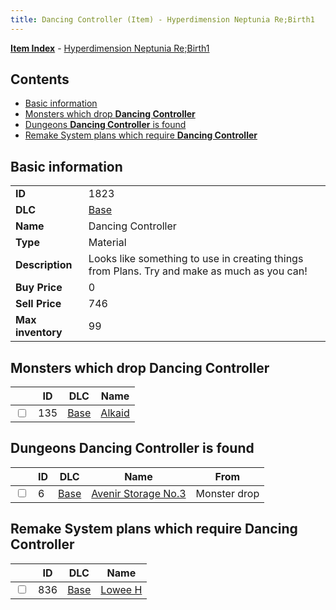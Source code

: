 ```yaml
---
title: Dancing Controller (Item) - Hyperdimension Neptunia Re;Birth1
---
```


[**Item Index**](/neptunia/rb1/item/index.html) - [Hyperdimension Neptunia Re;Birth1](/neptunia/rb1)

## Contents

- [Basic information](#basic-information)
- [Monsters which drop **Dancing Controller**](#monsters-which-drop-dancing-controller)
- [Dungeons **Dancing Controller** is found](#dungeons-dancing-controller-is-found)
- [Remake System plans which require **Dancing Controller**](#remake-system-plans-which-require-dancing-controller)

## Basic information

|   |   |
| -- | -- |
| **ID** | 1823 |
| **DLC** | [Base](/neptunia/rb1/dlc/1-base.html) |
| **Name** | Dancing Controller |
| **Type** | Material |
| **Description** | Looks like something to use in creating things from Plans. Try and make as much as you can! |
| **Buy Price** | 0 |
| **Sell Price** | 746 |
| **Max inventory** | 99 |


## Monsters which drop **Dancing Controller**

|    | ID | DLC | Name |
| -- | -- | --- | ---- |
| <input type="checkbox" id="rb1-monster-1-135" class="trackbox" /> | 135 | [Base](/neptunia/rb1/dlc/1-base.html) | [Alkaid](/neptunia/rb1/monster/1-135-alkaid.html) |


## Dungeons **Dancing Controller** is found

|    | ID | DLC | Name | From |
| -- | -- | --- | ---- | ---- |
| <input type="checkbox" id="rb1-dungeon-1-6" class="trackbox" /> | 6 | [Base](/neptunia/rb1/dlc/1-base.html) | [Avenir Storage No.3](/neptunia/rb1/dungeon/1-6-avenir-storage-no-3.html) | Monster drop |


## Remake System plans which require **Dancing Controller**

|    | ID | DLC | Name |
| -- | -- | --- | ---- |
| <input type="checkbox" id="rb1-quest-1-836" class="trackbox" /> | 836 | [Base](/neptunia/rb1/dlc/1-base.html) | [Lowee H](/neptunia/rb1/quest/1-836-lowee-h.html) |
